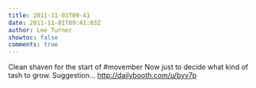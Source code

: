 ```yaml
---
title: 2011-11-01T09-41
date: 2011-11-01T09:41:03Z
author: Lee Turner
showtoc: false
comments: true
---
```


Clean shaven for the start of #movember Now just to decide what kind of tash to grow.  Suggestion... http://dailybooth.com/u/bvv7p

